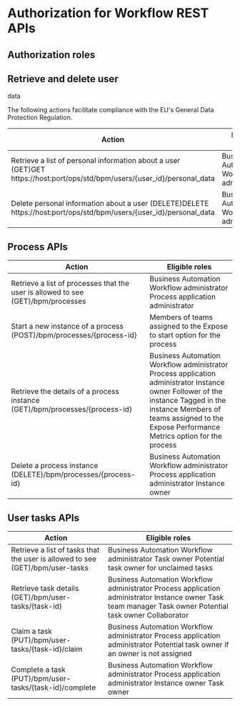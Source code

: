 # Authorization for Workflow REST APIs

## Authorization roles

## Retrieve and delete user
data

The following actions facilitate compliance with the EU's General Data Protection Regulation.

| Action                                                                                                                    | Eligible roles                             |
|---------------------------------------------------------------------------------------------------------------------------|--------------------------------------------|
| Retrieve a list of personal information about a user (GET)GET https://host:port/ops/std/bpm/users/{user\_id}/personal\_data | Business Automation Workflow administrator |
| Delete personal information about a user (DELETE)DELETE https://host:port/ops/std/bpm/users/{user\_id}/personal\_data       | Business Automation Workflow administrator |

## Process APIs

| Action                                                                           | Eligible roles                                                                                                                                                                                                                 |
|----------------------------------------------------------------------------------|--------------------------------------------------------------------------------------------------------------------------------------------------------------------------------------------------------------------------------|
| Retrieve a list of processes that the user is allowed to see (GET)/bpm/processes | Business Automation Workflow administrator Process application administrator                                                                                                                                                   |
| Start a new instance of a process (POST)/bpm/processes/{process-id}              | Members of teams assigned to the Expose to start option for the process                                                                                                                                                        |
| Retrieve the details of a process instance (GET)/bpm/processes/{process-id}      | Business Automation Workflow administrator Process application administrator Instance owner Follower of the instance Tagged in the instance Members of teams assigned to the Expose Performance Metrics option for the process |
| Delete a process instance (DELETE)/bpm/processes/{process-id}                    | Business Automation Workflow administrator Process application administrator Instance owner                                                                                                                                    |

## User tasks APIs

| Action                                                                        | Eligible roles                                                                                                                                             |
|-------------------------------------------------------------------------------|------------------------------------------------------------------------------------------------------------------------------------------------------------|
| Retrieve a list of tasks that the user is allowed to see (GET)/bpm/user-tasks | Business Automation Workflow administrator Task owner Potential task owner for unclaimed tasks                                                             |
| Retrieve task details (GET)/bpm/user-tasks/{task-id}                          | Business Automation Workflow administrator Process application administrator Instance owner Task team manager Task owner Potential task owner Collaborator |
| Claim a task (PUT)/bpm/user-tasks/{task-id}/claim                             | Business Automation Workflow administrator Process application administrator Potential task owner if an owner is not assigned                              |
| Complete a task (PUT)/bpm/user-tasks/{task-id}/complete                       | Business Automation Workflow administrator Process application administrator Instance owner  Task owner                                                    |